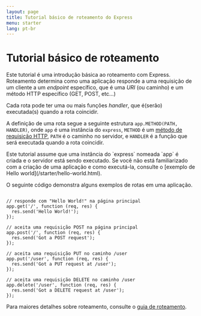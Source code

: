 ```yaml
---
layout: page
title: Tutorial básico de roteamento do Express
menu: starter
lang: pt-br
---
```


# Tutorial básico de roteamento

Este tutorial é uma introdução básica ao roteamento com Express. Roteamento determina como uma aplicação responde a uma requisição de um cliente a um <i>endpoint</i> específico, que é uma <i>URI</i> (ou caminho) e um método HTTP específico (GET, POST, etc...)

Cada rota pode ter uma ou mais funções <i>handler</i>, que é(serão) executada(s) quando a rota coincidir.

A definição de uma rota segue a seguinte estrutura `app.METHOD(PATH, HANDLER)`, onde `app` é uma instância do `express`, `METHOD` é um [método de requisição HTTP](https://pt.wikipedia.org/wiki/Hypertext_Transfer_Protocol), `PATH` é o caminho no servidor, e `HANDLER` é a função que será executada quando a rota coincidir.


<div class="doc-box doc-notice" markdown="1">
Este tutorial assume que uma instância do `express` nomeada `app` é criada e o servidor está sendo executado. Se você não está familiarizado com a criação de uma aplicação e como executá-la, consulte o [exemplo de Hello world](/starter/hello-world.html).
</div>

O seguinte código demonstra alguns exemplos de rotas em uma aplicação.

<pre><code class="language-javascript" translate="no">
// responde com "Hello World!" na página principal
app.get('/', function (req, res) {
  res.send('Hello World!');
});

// aceita uma requisição POST na página principal
app.post('/', function (req, res) {
  res.send('Got a POST request');
});

// aceita uma requisição PUT no caminho /user
app.put('/user', function (req, res) {
  res.send('Got a PUT request at /user');
});

// aceita uma requisição DELETE no caminho /user
app.delete('/user', function (req, res) {
  res.send('Got a DELETE request at /user');
});
</code></pre>

Para maiores detalhes sobre roteamento, consulte o [guia de roteamento](/guide/routing.html).
